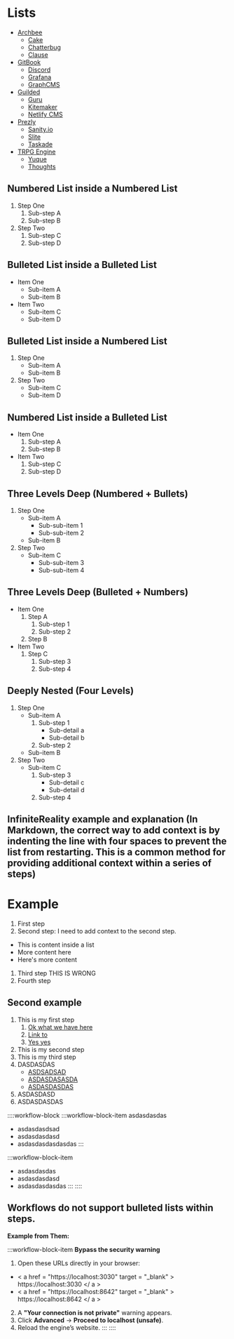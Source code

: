 # Lists

- [Archbee](https://archbee.io)
  - [Cake](https://www.cake.co/)
  - [Chatterbug](https://chatterbug.com)
  - [Clause](https://clause.io)
- [GitBook](https://www.gitbook.com/)
  - [Discord](https://discord.com/)
  - [Grafana](https://grafana.com)
  - [GraphCMS](https://graphcms.com)
- [Guilded](https://www.guilded.gg)
  - [Guru](https://www.getguru.com/)
  - [Kitemaker](https://kitemaker.co)
  - [Netlify CMS](https://www.netlifycms.org)
- [Prezly](https://www.prezly.com/)
  - [Sanity.io](https://www.sanity.io)
  - [Slite](https://slite.com)
  - [Taskade](https://www.taskade.com/)
- [TRPG Engine](https://trpg.moonrailgun.com)
  - [Yuque](https://www.yuque.com/)
  - [Thoughts](https://thoughts.teambition.com)

## Numbered List inside a Numbered List

1. Step One
   1. Sub-step A
   2. Sub-step B
2. Step Two
   1. Sub-step C
   2. Sub-step D

## Bulleted List inside a Bulleted List

- Item One
  - Sub-item A
  - Sub-item B
- Item Two
  - Sub-item C
  - Sub-item D

## Bulleted List inside a Numbered List

1. Step One
   - Sub-item A
   - Sub-item B
2. Step Two
   - Sub-item C
   - Sub-item D

## Numbered List inside a Bulleted List

- Item One
  1. Sub-step A
  2. Sub-step B
- Item Two
  1. Sub-step C
  2. Sub-step D

## Three Levels Deep (Numbered + Bullets)

1. Step One
   - Sub-item A
     - Sub-sub-item 1
     - Sub-sub-item 2
   - Sub-item B
2. Step Two
   - Sub-item C
     - Sub-sub-item 3
     - Sub-sub-item 4

## Three Levels Deep (Bulleted + Numbers)

- Item One
  1. Step A
     1. Sub-step 1
     2. Sub-step 2
  2. Step B
- Item Two
  1. Step C
     1. Sub-step 3
     2. Sub-step 4

## Deeply Nested (Four Levels)

1. Step One
   - Sub-item A
     1. Sub-step 1
        - Sub-detail a
        - Sub-detail b
     2. Sub-step 2
   - Sub-item B
2. Step Two
   - Sub-item C
     1. Sub-step 3
        - Sub-detail c
        - Sub-detail d
     2. Sub-step 4

## InfiniteReality example and explanation (In Markdown, the correct way to add context is by indenting the line with four spaces to prevent the list from restarting. This is a common method for providing additional context within a series of steps)

# Example

1. First step
2. Second step:
   I need to add context to the second step.

- This is content inside a list
- More content here
- Here's more content

1. Third step
   THIS IS WRONG
2. Fourth step

## Second example

1. This is my first step
   1. <a href="https://google.com" target="_blank">Ok what we have here</a>
   2. <a href="https://google.com" target="_blank">Link to</a>
   3. <a href="https://archbee.com" target="_blank">Yes yes</a>
2. This is my second step
3. This is my third step
4. DASDASDAS
   - <a href="https://ARCHBEE.COM" target="_blank">ASDSADSAD</a>
   - <a href="https://google.com" target="_blank">ASDASDASASDA</a>
   - <a href="https://facebook.com" target="_blank">ASDASDASDAS</a>
5. ASDASDASD
6. ASDASDASDAS



::::workflow-block
:::workflow-block-item
asdasdasdas

- asdasdasdsad
- asdasdasdasd
- asdasdasdasdasdas
:::

:::workflow-block-item
- asdasdasdas
- asdasdasdasd
- asdasdasdasdas
:::
::::

## Workflows do not support bulleted lists within steps.

**Example from Them:**

:::workflow-block-item
**Bypass the security warning**

1. Open these URLs directly in your browser:
- < a href = "https://localhost:3030" target = "_blank" > https\://localhost:3030 </ a >
- < a href = "https://localhost:8642" target = "_blank" > https\://localhost:8642 </ a >
2. A **"Your connection is not private"** warning appears.
3. Click **Advanced** → **Proceed to localhost (unsafe)**.
4. Reload the engine’s website.
:::
::::

